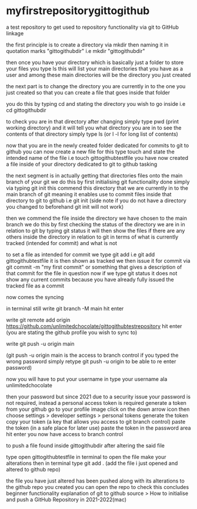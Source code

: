 # myfirstrepositorygittogithub
a test repository to get used to repository functionality via git to GitHub linkage 

the first principle is to create a directory via mkdir then naming it in quotation marks "gittogithubdir" i.e mkdir "gittogithubdir"

then once you have your directory which is basically just a folder to store your files you type ls
this will list your main directories that you have as a user and among these main directories will be the directory you just created

the next part is to change the directory you are currently in to the one you just created so that you can create a file that goes inside that folder

you do this by typing cd and stating the directory you wish to go inside 
i.e cd gittogithubdir

to check you are in that directory after changing simply type pwd (print working directory) and it will tell you what directory you are in 
to see the contents of that directory simply type ls (or l -l for long list of contents)

now that you are in the newly created folder dedicated for commits to git to github you can now create a new file for this 
type touch and state the intended name of the file i.e touch gittogithubtestfile 
you have now created a file inside of your directory dedicated to git to github tasking 


the next segment is in actually getting that directories files onto the main branch of your git 
we do this by first initialising git functionality done simply via typing git init 
this commend this directory that we are currently in to the main branch of git
meaning it enables use to commit files inside that directory to git to github
i.e 
git init 
(side note if you do not have a directory you changed to beforehand git init will not work)


then we commend the file inside the directory we have chosen to the main branch 
we do this by first checking the status of the directory we are in in relation to git 
by typing git status 
it will then show the files if there are any others inside the directory in relation to git 
in terms of what is currently tracked (intended for commit) and what is not 

to set a file as intended for commit we type 
git add  i.e git add gittogithubtestfile 
it is then shown as tracked
we then issue it for commit via 
git commit -m "my first commit" or something that gives a description of that commit for the file in question 
now if we type git status
it does not show any current commits because you have already fully issued the tracked file as a commit 

now comes the syncing 

in terminal still     write git branch -M main    hit enter


write git remote add origin https://github.com/unlimitedchocolate/gittogithubtestrepository hit enter 
(you are stating the github profile you wish to sync to)

write git push -u origin main 


(git push -u origin main is the access to branch control if you typed the wrong password simply retype git push -u origin to be able to re enter password)


now you will have to put your username in
type your username ala unlimitedchocolate

then your password but since 2021 due to a security issue your password is not required, instead a personal access token is required
generate a token from your github go to  your profile image click on the down arrow icon then choose settings > developer settings > personal tokens 
generate the token 
copy your token (a key that allows you access to git branch control)
paste the token (in a safe place for later use)
paste the token in the password area
hit enter
you now have access to branch control 


to push a file found inside gittogithubdir after altering the said file 

type open gittogithubtestfile in terminal to open the file make your alterations 
then in terminal type 
git add . (add the file i just opened and altered to github repo)

the file you have just altered has been pushed along with its alterations to the github repo you created you can open the repo to check 
this concludes beginner functionality explanation of git to github    source > How to initialise and push a GitHub Repository in 2021-2022(mac)


